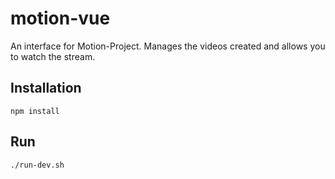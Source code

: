 # motion-vue

An interface for Motion-Project. Manages the videos created and allows you to watch the stream.

## Installation

    npm install

## Run

    ./run-dev.sh
